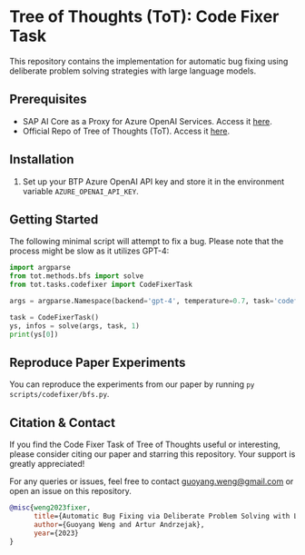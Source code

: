 # Tree of Thoughts (ToT): Code Fixer Task
This repository contains the implementation for automatic bug fixing using deliberate problem solving strategies with large language models.

## Prerequisites
- SAP AI Core as a Proxy for Azure OpenAI Services. Access it [here](https://github.com/SAP-samples/azure-openai-aicore-cap-api).
- Official Repo of Tree of Thoughts (ToT). Access it [here](https://github.com/princeton-nlp/tree-of-thought-llm).

## Installation
1. Set up your BTP Azure OpenAI API key and store it in the environment variable `AZURE_OPENAI_API_KEY`.

## Getting Started
The following minimal script will attempt to fix a bug. Please note that the process might be slow as it utilizes GPT-4:
```python
import argparse
from tot.methods.bfs import solve
from tot.tasks.codefixer import CodeFixerTask

args = argparse.Namespace(backend='gpt-4', temperature=0.7, task='codefixer', naive_run=False, prompt_sample='cot', method_generate='sample', method_evaluate='vote', method_select='greedy', n_generate_sample=5, n_evaluate_sample=5, n_select_sample=1)

task = CodeFixerTask()
ys, infos = solve(args, task, 1)
print(ys[0])
```

## Reproduce Paper Experiments
You can reproduce the experiments from our paper by running `py scripts/codefixer/bfs.py`.

## Citation & Contact
If you find the Code Fixer Task of Tree of Thoughts useful or interesting, please consider citing our paper and starring this repository. Your support is greatly appreciated!

For any queries or issues, feel free to contact guoyang.weng@gmail.com or open an issue on this repository.

```bibtex
@misc{weng2023fixer,
      title={Automatic Bug Fixing via Deliberate Problem Solving with Large Language Models}, 
      author={Guoyang Weng and Artur Andrzejak},
      year={2023}
}
```
